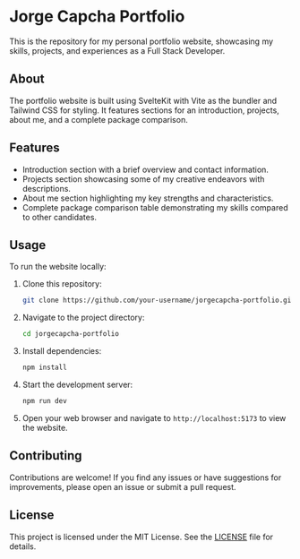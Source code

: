 # Jorge Capcha Portfolio

This is the repository for my personal portfolio website, showcasing my skills, projects, and experiences as a Full Stack Developer.

## About

The portfolio website is built using SvelteKit with Vite as the bundler and Tailwind CSS for styling. It features sections for an introduction, projects, about me, and a complete package comparison.

## Features

- Introduction section with a brief overview and contact information.
- Projects section showcasing some of my creative endeavors with descriptions.
- About me section highlighting my key strengths and characteristics.
- Complete package comparison table demonstrating my skills compared to other candidates.

## Usage

To run the website locally:

1. Clone this repository:

   ```bash
   git clone https://github.com/your-username/jorgecapcha-portfolio.git
   ```

2. Navigate to the project directory:

   ```bash
   cd jorgecapcha-portfolio
   ```

3. Install dependencies:

   ```bash
   npm install
   ```

4. Start the development server:

   ```bash
   npm run dev
   ```

5. Open your web browser and navigate to `http://localhost:5173` to view the website.

## Contributing

Contributions are welcome! If you find any issues or have suggestions for improvements, please open an issue or submit a pull request.

## License

This project is licensed under the MIT License. See the [LICENSE](LICENSE) file for details.
